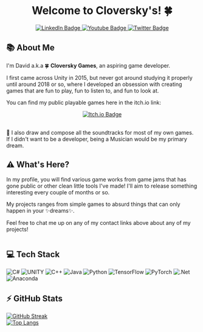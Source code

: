 <div id="header" align="center">
  <h1>Welcome to Cloversky's! 🍀</h1>
  <div id="badges">
  <a href="https://www.linkedin.com/in/davidhermanto/">
    <img src="https://img.shields.io/badge/LinkedIn-blue?style=for-the-badge&logo=linkedin&logoColor=white" alt="LinkedIn Badge"/>
  </a>
  <a href="https://www.youtube.com/@CloverskyGames">
    <img src="https://img.shields.io/badge/YouTube-red?style=for-the-badge&logo=youtube&logoColor=white" alt="Youtube Badge"/>
  </a>
  <a href="https://twitter.com/cloverskygames">
    <img src="https://img.shields.io/badge/Twitter-blue?style=for-the-badge&logo=twitter&logoColor=white" alt="Twitter Badge"/>
  </a>
  </div>
  <div>
    <img src="https://komarev.com/ghpvc/?username=davidchermanto&style=flat-square&color=blue" alt=""/>
  </div>
</div>

## 📚 About Me

I'm David a.k.a 🍀 **Cloversky Games**, an aspiring game developer. 

I first came across Unity in 2015, but never got around studying it properly until around 2018 or so, where I developed an obsession with creating games that are fun to play, fun to listen to, and fun to look at.

You can find my public playable games here in the itch.io link:

<div align="center">
<a href="https://edenmystery.itch.io/">
  <img src="https://img.shields.io/badge/Games-Itch.io-red" alt="Itch.io Badge"/>
</a>
<div>
  <img src="https://github.com/davidchermanto/winter-jam-2022/blob/master/GIF/MysticalValley.gif" alt=""/>
</div>
<div></div>
</div>
</br>

🎵 I also draw and compose all the soundtracks for most of my own games. If I didn't want to be a developer, being a Musician would be my primary dream.

## ⚠️ What's Here?

In my profile, you will find various game works from game jams that has gone public or other clean little tools I've made! I'll aim to release something interesting every couple of months or so.

My projects ranges from simple games to absurd things that can only happen in your ✨dreams✨.

Feel free to chat me up on any of my contact links above about any of my projects!

<div align="center">
<div>
  <img src="https://github.com/davidchermanto/arknights-roll/blob/master/Samples/SampleSim.gif" alt=""/>
</div>
<div></div>
</div>

## 💻 Tech Stack
![C#](https://img.shields.io/badge/c%23-%23239120.svg?style=for-the-badge&logo=c-sharp&logoColor=white) ![UNITY](https://img.shields.io/badge/Unity-%2320232a.svg?style=for-the-badge&logo=unity&logoColor=white) ![C++](https://img.shields.io/badge/c++-%2300599C.svg?style=for-the-badge&logo=c%2B%2B&logoColor=white) ![Java](https://img.shields.io/badge/java-%23ED8B00.svg?style=for-the-badge&logo=java&logoColor=white) ![Python](https://img.shields.io/badge/python-3670A0?style=for-the-badge&logo=python&logoColor=ffdd54) ![TensorFlow](https://img.shields.io/badge/TensorFlow-%23FF6F00.svg?style=for-the-badge&logo=TensorFlow&logoColor=white) ![PyTorch](https://img.shields.io/badge/PyTorch-%23EE4C2C.svg?style=for-the-badge&logo=PyTorch&logoColor=white) ![.Net](https://img.shields.io/badge/.NET-5C2D91?style=for-the-badge&logo=.net&logoColor=white) ![Anaconda](https://img.shields.io/badge/Anaconda-%2344A833.svg?style=for-the-badge&logo=anaconda&logoColor=white)

## :zap: GitHub Stats
[![GitHub Streak](http://github-readme-streak-stats.herokuapp.com?user=davidchermanto&theme=dark&background=000000)](https://git.io/streak-stats)<br/>
[![Top Langs](https://github-readme-stats.vercel.app/api/top-langs/?username=davidchermanto&layout=compact&theme=vision-friendly-dark)](https://github.com/anuraghazra/github-readme-stats)<br/>

